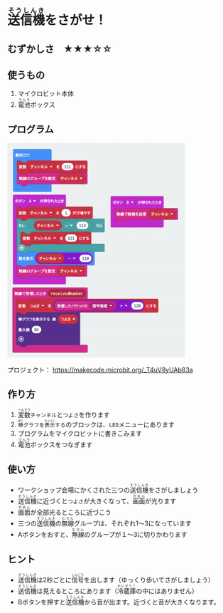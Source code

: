 # <ruby>送信機<rp>(</rp><rt>そうしんき</rt><rp>)</rp></ruby>をさがせ！

## むずかしさ　★★★☆☆

## 使うもの
1. マイクロビット本体
2. <ruby>電池<rp>(</rp><rt>でんち</rt><rp>)</rp></ruby>ボックス

## プログラム

<img width="400" src="./treasure.png">


プロジェクト： https://makecode.microbit.org/_T4uV8yUAb83a

## 作り方

1. <ruby>変数<rp>(</rp><rt>へんすう</rt><rp>)</rp></ruby>`チャンネル`と`つよさ`を作ります
2. <ruby>`棒`<rp>(</rp><rt>`ぼう`</rt><rp>)</rp></ruby>`グラフを`<ruby>`表示`<rp>(</rp><rt>`ひょうじ`</rt><rp>)</rp></ruby>`する`のブロックは、`LED`メニューにあります
3. プログラムをマイクロビットに書きこみます
4. <ruby>電池<rp>(</rp><rt>でんち</rt><rp>)</rp></ruby>ボックスをつなぎます

## 使い方

* ワークショップ会場にかくされた三つの<ruby>送信機<rp>(</rp><rt>そうしんき</rt><rp>)</rp></ruby>をさがしましょう
* <ruby>送信機<rp>(</rp><rt>そうしんき</rt><rp>)</rp></ruby>に近づくと`つよさ`が大きくなって、<ruby>画面<rp>(</rp><rt>がめん</rt><rp>)</rp></ruby>が光ります
* <ruby>画面<rp>(</rp><rt>がめん</rt><rp>)</rp></ruby>が全部光るところに近づこう
* 三つの<ruby>送信機<rp>(</rp><rt>そうしんき</rt><rp>)</rp></ruby>の<ruby>無線<rp>(</rp><rt>むせん</rt><rp>)</rp></ruby>グループは、それぞれ1〜3になっています
* Aボタンをおすと、<ruby>無線<rp>(</rp><rt>むせん</rt><rp>)</rp></ruby>のグループが１〜3に切りかわります

## ヒント

* <ruby>送信機<rp>(</rp><rt>そうしんき</rt><rp>)</rp></ruby>は2秒ごとに<ruby>信号<rp>(</rp><rt>しんごう</rt><rp>)</rp></ruby>を出します（ゆっくり歩いてさがしましょう）
* <ruby>送信機<rp>(</rp><rt>そうしんき</rt><rp>)</rp></ruby>は見えるところにあります（<ruby>冷蔵庫<rp>(</rp><rt>れいぞうこ</rt><rp>)</rp></ruby>の中にはありません）
* Bボタンを押すと<ruby>送信機<rp>(</rp><rt>そうしんき</rt><rp>)</rp></ruby>から音が出ます。近づくと音が大きくなります。

